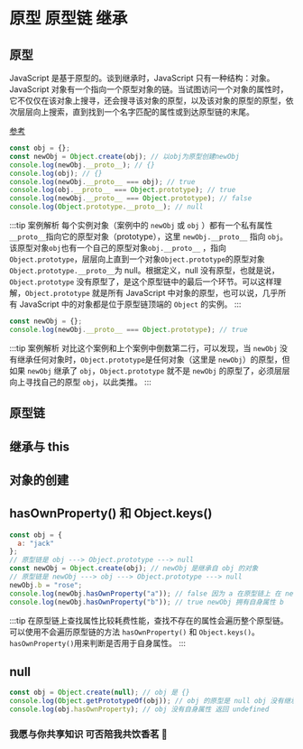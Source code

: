 # 原型 原型链 继承

## 原型

JavaScript 是基于原型的。谈到继承时，JavaScript 只有一种结构：对象。JavaScript 对象有一个指向一个原型对象的链。当试图访问一个对象的属性时，它不仅仅在该对象上搜寻，还会搜寻该对象的原型，以及该对象的原型的原型，依次层层向上搜索，直到找到一个名字匹配的属性或到达原型链的末尾。

[参考](https://developer.mozilla.org/zh-CN/docs/Web/JavaScript/Inheritance_and_the_prototype_chain)

```js
const obj = {};
const newObj = Object.create(obj); // 以obj为原型创建newObj
console.log(newObj.__proto__); // {}
console.log(obj); // {}
console.log(newObj.__proto__ === obj); // true
console.log(obj.__proto__ === Object.prototype); // true
console.log(newObj.__proto__ === Object.prototype); // false
console.log(Object.prototype.__proto__); // null
```

:::tip 案例解析
每个实例对象（案例中的 `newObj` 或 `obj` ）都有一个私有属性`__proto__`指向它的原型对象（prototype），这里 `newObj.__proto__` 指向 `obj`。该原型对象`obj`也有一个自己的原型对象`obj.__proto__` ，指向 `Object.prototype`，层层向上直到一个对象`Object.prototype`的原型对象`Object.prototype.__proto__`为 null。根据定义，null 没有原型，也就是说，`Object.prototype` 没有原型了，是这个原型链中的最后一个环节。可以这样理解，`Object.prototype` 就是所有 JavaScript 中对象的原型，也可以说，几乎所有 JavaScript 中的对象都是位于原型链顶端的 `Object` 的实例。
:::

```js
const newObj = {};
console.log(newObj.__proto__ === Object.prototype); // true
```

:::tip 案例解析
对比这个案例和上个案例中倒数第二行，可以发现，当 `newObj` 没有继承任何对象时，`Object.prototype`是任何对象（这里是 `newObj`）的原型，但如果 `newObj` 继承了 `obj`，`Object.prototype` 就不是 `newObj` 的原型了，必须层层向上寻找自己的原型 `obj`，以此类推。
:::

## 原型链

## 继承与 this

## 对象的创建

## hasOwnProperty() 和 Object.keys()

```js
const obj = {
  a: "jack"
};
// 原型链是 obj ---> Object.prototype ---> null
const newObj = Object.create(obj); // newObj 是继承自 obj 的对象
// 原型链是 newObj ---> obj ---> Object.prototype ---> null
newObj.b = "rose";
console.log(newObj.hasOwnProperty("a")); // false 因为 a 在原型链上 在 newObj 的原型 obj 中
console.log(newObj.hasOwnProperty("b")); // true newObj 拥有自身属性 b
```

:::tip
在原型链上查找属性比较耗费性能，查找不存在的属性会遍历整个原型链。可以使用不会遍历原型链的方法 `hasOwnProperty()` 和 `Object.keys()`。`hasOwnProperty()`用来判断是否用于自身属性。
:::

## null

```js
const obj = Object.create(null); // obj 是 {}
console.log(Object.getPrototypeOf(obj)); // obj 的原型是 null obj 没有继承Object.prototype
console.log(obj.hasOwnProperty); // obj 没有自身属性 返回 undefined
```

### 我愿与你共享知识 可否陪我共饮香茗 :tea:

<img :src="$withBase('/assets/wxpay.png')" style="height:200px;margin-top:30px;margin-right:80px">
<img :src="$withBase('/assets/alipay.jpg')" style="height:200px;margin-top:30px;">
